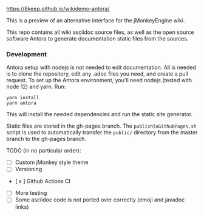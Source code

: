 https://8keep.github.io/wikidemo-antora/

This is a preview of an alternative interface for the jMonkeyEngine wiki.

This repo contains all wiki asciidoc source files, as well as the open source software Antora to 
generate documentation static files from the sources.

### Development
Antora setup with nodejs is not needed to edit documentation. All is needed is to clone the repository, 
edit any .adoc files you need, and create a pull request.
To set up the Antora environment, you'll need nodejs (tested with node 12) and yarn.
Run:
```
yarn install
yarn antora
```
This will install the needed dependencies and run the static site generator.

Static files are stored in the gh-pages branch. The `publishToGithubPages.sh` script is used to automatically transfer the `public/` directory from the master branch to the gh-pages branch.

TODO (in no particular order):
- [ ] Custom jMonkey style theme
- [ ] Versioning
- [ x ] Github Actions CI
- [ ] More testing
- [ ] Some asciidoc code is not ported over correctly (emoji and javadoc links)
